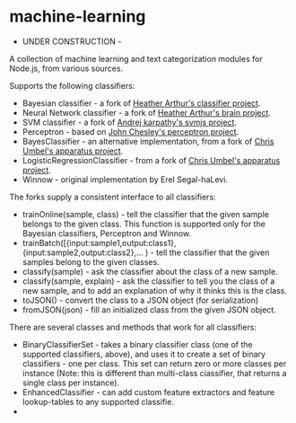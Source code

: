 machine-learning
================

- UNDER CONSTRUCTION -

A collection of machine learning and text categorization modules for Node.js, from various sources.

Supports the following classifiers:

* Bayesian classifier - a fork of [Heather Arthur's classifier project](https://github.com/harthur/classifier).
* Neural Network classifier - a fork of [Heather Arthur's brain project](https://github.com/harthur/brain).
* SVM classifier - a fork of [Andrej karpathy's svmjs project](https://github.com/karpathy/svmjs).
* Perceptron - based on [John Chesley's perceptron project](https://github.com/chesles/perceptron).
* BayesClassifier - an alternative implementation, from a fork of [Chris Umbel's apparatus project](https://github.com/chesles/perceptron).
* LogisticRegressionClassifier - from a fork of  [Chris Umbel's apparatus project](https://github.com/chesles/perceptron).
* Winnow - original implementation by Erel Segal-haLevi.

The forks supply a consistent interface to all classifiers:

* trainOnline(sample, class) - tell the classifier that the given sample belongs to the given class. This function is supported only for the Bayesian classifiers, Perceptron and Winnow.
* trainBatch([{input:sample1,output:class1}, {input:sample2,output:class2},... ) -  tell the classifier that the given samples belong to the given classes.
* classify(sample) - ask the classifier about the class of a new sample.
* classify(sample, explain) - ask the classifier to tell you the class of a new sample, and to add an explanation of why it thinks this is the class.
* toJSON() - convert the class to a JSON object (for serialization)
* fromJSON(json) - fill an initialized class from the given JSON object.

There are several classes and methods that work for all classifiers:

* BinaryClassifierSet - takes a binary classifier class (one of the supported classifiers, above), and uses it to create a set of binary classifiers - one per class. This set can return zero or more classes per instance (Note: this is different than multi-class ciassifier, that returns a single class per instance).
* EnhancedClassifier - can add custom feature extractors and feature lookup-tables to any supported classifie.
* 

